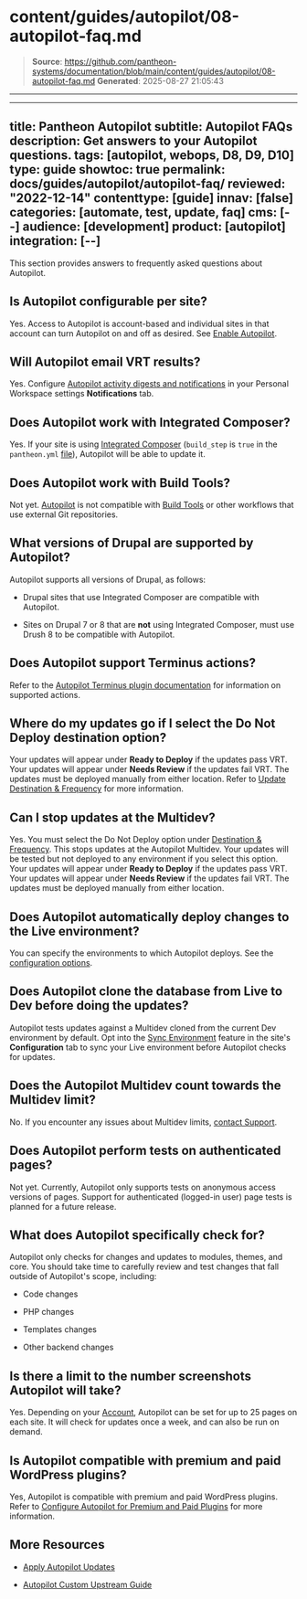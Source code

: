 # content/guides/autopilot/08-autopilot-faq.md

> **Source**: https://github.com/pantheon-systems/documentation/blob/main/content/guides/autopilot/08-autopilot-faq.md
> **Generated**: 2025-08-27 21:05:43

---

---
title: Pantheon Autopilot
subtitle: Autopilot FAQs
description: Get answers to your Autopilot questions.
tags: [autopilot, webops, D8, D9, D10]
type: guide
showtoc: true
permalink: docs/guides/autopilot/autopilot-faq/
reviewed: "2022-12-14"
contenttype: [guide]
innav: [false]
categories: [automate, test, update, faq]
cms: [--]
audience: [development]
product: [autopilot]
integration: [--]
---

This section provides answers to frequently asked questions about Autopilot.

## Is Autopilot configurable per site?

Yes. Access to Autopilot is account-based and individual sites in that account can turn Autopilot on and off as desired. See [Enable Autopilot](/guides/autopilot/enable-autopilot).

## Will Autopilot email VRT results?

Yes. Configure [Autopilot activity digests and notifications](/guides/autopilot/enable-autopilot/#enable-autopilot-email-notifications) in your Personal Workspace settings **Notifications** tab.

## Does Autopilot work with Integrated Composer?

Yes. If your site is using [Integrated Composer](/guides/integrated-composer) (`build_step` is `true` in the `pantheon.yml` [file](/pantheon-yml)), Autopilot will be able to update it.

## Does Autopilot work with Build Tools?

Not yet. [Autopilot](/guides/autopilot) is not compatible with [Build Tools](/guides/build-tools/) or other workflows that use external Git repositories.

## What versions of Drupal are supported by Autopilot?

Autopilot supports all versions of Drupal, as follows:

- Drupal sites that use Integrated Composer are compatible with Autopilot.

- Sites on Drupal 7 or 8 that are **not** using Integrated Composer, must use Drush 8 to be compatible with Autopilot.


## Does Autopilot support Terminus actions?

Refer to the [Autopilot Terminus plugin documentation](https://github.com/pantheon-systems/terminus-autopilot-plugin#readme) for information on supported actions.

## Where do my updates go if I select the Do Not Deploy destination option?

Your updates will appear under **Ready to Deploy** if the updates pass VRT. Your updates will appear under **Needs Review** if the updates fail VRT. The updates must be deployed manually from either location. Refer to [Update Destination & Frequency](/guides/autopilot/enable-autopilot/#update-destination--frequency) for more information.

## Can I stop updates at the Multidev?

Yes. You must select the Do Not Deploy option under [Destination & Frequency](/guides/autopilot/enable-autopilot/#update-destination--frequency). This stops updates at the Autopilot Multidev. Your updates will be tested but not deployed to any environment if you select this option. Your updates will appear under **Ready to Deploy** if the updates pass VRT. Your updates will appear under **Needs Review** if the updates fail VRT. The updates must be deployed manually from either location.

## Does Autopilot automatically deploy changes to the Live environment?

You can specify the environments to which Autopilot deploys. See the [configuration options](/guides/autopilot/enable-autopilot).

## Does Autopilot clone the database from Live to Dev before doing the updates?

Autopilot tests updates against a Multidev cloned from the current Dev environment by default. Opt into the [Sync Environment](/guides/autopilot/enable-autopilot/#schedule) feature in the site's **Configuration** tab to sync your Live environment before Autopilot checks for updates.

## Does the Autopilot Multidev count towards the Multidev limit?

No. If you encounter any issues about Multidev limits, [contact Support](/guides/support/contact-support).

## Does Autopilot perform tests on authenticated pages?

Not yet. Currently, Autopilot only supports tests on anonymous access versions of pages. Support for authenticated (logged-in user) page tests is planned for a future release.

## What does Autopilot specifically check for?

Autopilot only checks for changes and updates to modules, themes, and core. You should take time to carefully review and test changes that fall outside of Autopilot's scope, including:

- Code changes

- PHP changes

- Templates changes

- Other backend changes

## Is there a limit to the number screenshots Autopilot will take?

Yes. Depending on your [Account](/guides/support#support-features-and-response-times), Autopilot can be set for up to 25 pages on each site. It will check for updates once a week, and can also be run on demand.

## Is Autopilot compatible with premium and paid WordPress plugins?

Yes, Autopilot is compatible with premium and paid WordPress plugins. Refer to [Configure Autopilot for Premium and Paid Plugins](/guides/autopilot/enable-autopilot/#configure-autopilot-for-premium-and-paid-plugins) for more information.

## More Resources

- [Apply Autopilot Updates](/guides/autopilot/apply-updates)

- [Autopilot Custom Upstream Guide](/guides/autopilot-custom-upstream)
